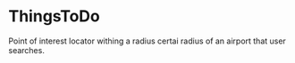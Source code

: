 # ThingsToDo

Point of interest locator withing a radius certai radius of an airport that user searches. 

